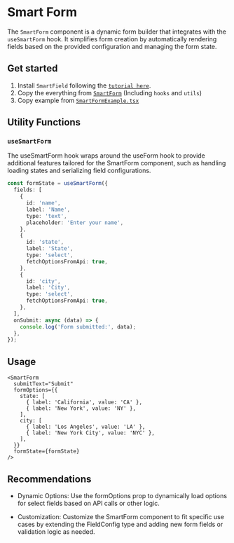 # Smart Form

The `SmartForm` component is a dynamic form builder that integrates with the `useSmartForm` hook. It simplifies form creation by automatically rendering fields based on the provided configuration and managing the form state.

## Get started

1. Install `SmartField` following the [`tutorial here`](./SmartField.md).
2. Copy the everything from [`SmartForm`](../src/components/form/SmartForm/) (Including `hooks` and `utils`)
3. Copy example from [`SmartFormExample.tsx`](../src/examples/SmartFormExample.tsx)

## Utility Functions

### `useSmartForm`
The useSmartForm hook wraps around the useForm hook to provide additional features tailored for the SmartForm component, such as handling loading states and serializing field configurations.

```ts
const formState = useSmartForm({
  fields: [
    {
      id: 'name',
      label: 'Name',
      type: 'text',
      placeholder: 'Enter your name',
    },
    {
      id: 'state',
      label: 'State',
      type: 'select',
      fetchOptionsFromApi: true,
    },
    {
      id: 'city',
      label: 'City',
      type: 'select',
      fetchOptionsFromApi: true,
    },
  ],
  onSubmit: async (data) => {
    console.log('Form submitted:', data);
  },
});
```

## Usage

```tsx
<SmartForm
  submitText="Submit"
  formOptions={{
    state: [
      { label: 'California', value: 'CA' },
      { label: 'New York', value: 'NY' },
    ],
    city: [
      { label: 'Los Angeles', value: 'LA' },
      { label: 'New York City', value: 'NYC' },
    ],
  }}
  formState={formState}
/>
```

## Recommendations

- Dynamic Options: Use the formOptions prop to dynamically load options for select fields based on API calls or other logic.

- Customization: Customize the SmartForm component to fit specific use cases by extending the FieldConfig type and adding new form fields or validation logic as needed.